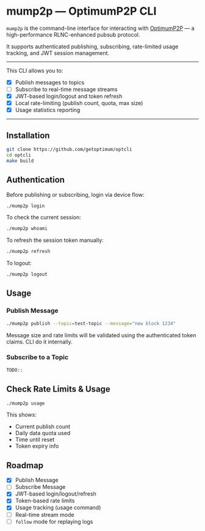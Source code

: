# mump2p — OptimumP2P CLI

`mump2p` is the command-line interface for interacting with [OptimumP2P](https://github.com/getoptimum/optimum-p2p) — a high-performance RLNC-enhanced pubsub protocol.

It supports authenticated publishing, subscribing, rate-limited usage tracking, and JWT session management.

---

This CLI allows you to:

- [x] Publish messages to topics
- [ ] Subscribe to real-time message streams
- [x] JWT-based login/logout and token refresh
- [x] Local rate-limiting (publish count, quota, max size)
- [x] Usage statistics reporting

---

## Installation

```sh
git clone https://github.com/getoptimum/optcli
cd optcli
make build
```

## Authentication

Before publishing or subscribing, login via device flow:

```sh
./mump2p login
```

To check the current session:

```sh
./mump2p whoami
```

To refresh the session token manually:

```sh
./mump2p refresh
```

To logout:

```sh
./mump2p logout
```

## Usage

### Publish Message

```sh
./mump2p publish --topic=test-topic --message="new block 1234"
```

Message size and rate limits will be validated using the authenticated token claims. CLI do it internally.

### Subscribe to a Topic

```sh
TODO::
```

## Check Rate Limits & Usage

```sh
./mump2p usage
```

This shows:

- Current publish count
- Daily data quota used
- Time until reset
- Token expiry info

## Roadmap

- [x] Publish Message
- [ ] Subscribe Message
- [x] JWT-based login/logout/refresh
- [x] Token-based rate limits
- [x] Usage tracking (usage command)
- [ ] Real-time stream mode
- [ ] `follow` mode for replaying logs

